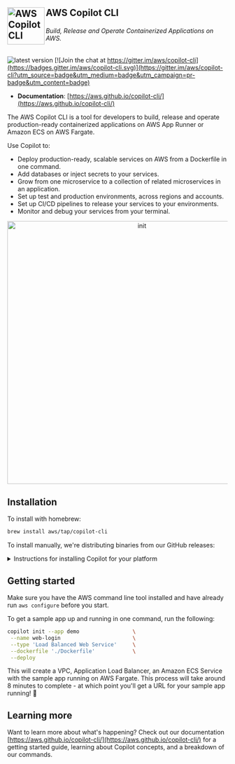 ## <img align="left" alt="AWS Copilot CLI" src="../../site/content/assets/images/copilot-logo-48-light.svg" width="85" /> AWS Copilot CLI

###### _Build, Release and Operate Containerized Applications on AWS._

![latest version](https://img.shields.io/github/v/release/aws/copilot-cli)
[![Join the chat at https://gitter.im/aws/copilot-cli](https://badges.gitter.im/aws/copilot-cli.svg)](https://gitter.im/aws/copilot-cli?utm_source=badge&utm_medium=badge&utm_campaign=pr-badge&utm_content=badge)

- **Documentation**: [https://aws.github.io/copilot-cli/](https://aws.github.io/copilot-cli/)

The AWS Copilot CLI is a tool for developers to build, release and operate production-ready containerized applications
on AWS App Runner or Amazon ECS on AWS Fargate.

Use Copilot to:

- Deploy production-ready, scalable services on AWS from a Dockerfile in one command.
- Add databases or inject secrets to your services.
- Grow from one microservice to a collection of related microservices in an application.
- Set up test and production environments, across regions and accounts.
- Set up CI/CD pipelines to release your services to your environments.
- Monitor and debug your services from your terminal.

<p align="center">
    <img alt="init" src="../../site/content/assets/images/init-cropped.gif" width="600"/>
</p>

## Installation

To install with homebrew:

```sh
brew install aws/tap/copilot-cli
```

To install manually, we're distributing binaries from our GitHub releases:

<details>
  <summary>Instructions for installing Copilot for your platform</summary>

| Platform           | Command to install                                                                                                                                                                 |
| ------------------ | ---------------------------------------------------------------------------------------------------------------------------------------------------------------------------------- |
| macOS              | `curl -Lo copilot https://github.com/aws/copilot-cli/releases/latest/download/copilot-darwin && chmod +x copilot && sudo mv copilot /usr/local/bin/copilot && copilot --help`      |
| Linux x86 (64-bit) | `curl -Lo copilot https://github.com/aws/copilot-cli/releases/latest/download/copilot-linux && chmod +x copilot && sudo mv copilot /usr/local/bin/copilot && copilot --help`       |
| Linux (ARM)        | `curl -Lo copilot https://github.com/aws/copilot-cli/releases/latest/download/copilot-linux-arm64 && chmod +x copilot && sudo mv copilot /usr/local/bin/copilot && copilot --help` |
| Windows            | `Invoke-WebRequest -OutFile 'C:\Program Files\copilot.exe' https://github.com/aws/copilot-cli/releases/latest/download/copilot-windows.exe`                                        |

</details>

## Getting started

Make sure you have the AWS command line tool installed and have already run `aws configure` before you start.

To get a sample app up and running in one command, run the following:

```sh
copilot init --app demo                 \
 --name web-login                       \
 --type 'Load Balanced Web Service'     \
 --dockerfile './Dockerfile'            \
 --deploy
```

This will create a VPC, Application Load Balancer, an Amazon ECS Service with the sample app running on AWS Fargate.
This process will take around 8 minutes to complete - at which point you'll get a URL for your sample app running! 🚀

## Learning more

Want to learn more about what's happening? Check out our documentation [https://aws.github.io/copilot-cli/](https://aws.github.io/copilot-cli/) for a getting started guide, learning about Copilot concepts, and a breakdown of our commands.
